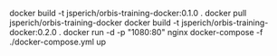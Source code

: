 docker build -t jsperich/orbis-training-docker:0.1.0 .
docker pull jsperich/orbis-training-docker
docker build -t jsperich/orbis-training-docker:0.2.0 .
docker run -d -p "1080:80" nginx
docker-compose -f ./docker-compose.yml up
